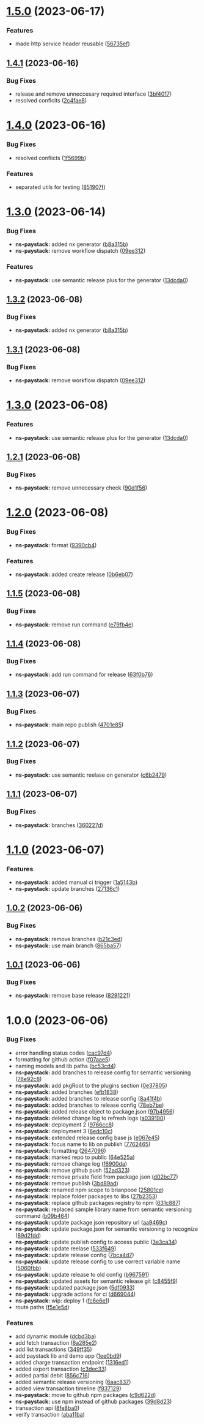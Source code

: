 # [1.5.0](https://github.com/brianpooe/devtools-bp/compare/ns-paystack-v1.4.1...ns-paystack-v1.5.0) (2023-06-17)


### Features

* made http service header reusable ([56735ef](https://github.com/brianpooe/devtools-bp/commit/56735efc131ab338d9b7f96188dc5e633c2a0407))

## [1.4.1](https://github.com/brianpooe/devtools-bp/compare/ns-paystack-v1.4.0...ns-paystack-v1.4.1) (2023-06-16)


### Bug Fixes

* release and remove unneccesary required interface ([3bf4017](https://github.com/brianpooe/devtools-bp/commit/3bf40174c2d89b411781b7f356308e8c7b2c5526))
* resolved conflcits ([2c4fae8](https://github.com/brianpooe/devtools-bp/commit/2c4fae8d8bb0b8e4e54e6aeab57663f56e7a85f9))

# [1.4.0](https://github.com/brianpooe/devtools-bp/compare/ns-paystack-v1.3.0...ns-paystack-v1.4.0) (2023-06-16)


### Bug Fixes

* resolved conflicts ([1f5699b](https://github.com/brianpooe/devtools-bp/commit/1f5699b1cf5decbc66f92c5e77451ebe41e9449a))


### Features

* separated utils for testing ([851907f](https://github.com/brianpooe/devtools-bp/commit/851907f50fa6db677dd0f85f122842fac61debe5))

# [1.3.0](https://github.com/brianpooe/devtools-bp/compare/ns-paystack-v1.2.1...ns-paystack-v1.3.0) (2023-06-14)


### Bug Fixes

* **ns-paystack:** added nx generator ([b8a315b](https://github.com/brianpooe/devtools-bp/commit/b8a315b825a392b3c2d25ea58b0bd94137b66d2d))
* **ns-paystack:** remove workflow dispatch ([09ee312](https://github.com/brianpooe/devtools-bp/commit/09ee31257c18f565fe07563f9b5d1923954ae2ce))


### Features

* **ns-paystack:** use semantic release plus for the generator ([13dcda0](https://github.com/brianpooe/devtools-bp/commit/13dcda0306632d7b8956041a901552ccc93c28b6))

## [1.3.2](https://github.com/brianpooe/devtools-bp/compare/ns-paystack-v1.3.1...ns-paystack-v1.3.2) (2023-06-08)


### Bug Fixes

* **ns-paystack:** added nx generator ([b8a315b](https://github.com/brianpooe/devtools-bp/commit/b8a315b825a392b3c2d25ea58b0bd94137b66d2d))

## [1.3.1](https://github.com/brianpooe/devtools-bp/compare/ns-paystack-v1.3.0...ns-paystack-v1.3.1) (2023-06-08)


### Bug Fixes

* **ns-paystack:** remove workflow dispatch ([09ee312](https://github.com/brianpooe/devtools-bp/commit/09ee31257c18f565fe07563f9b5d1923954ae2ce))

# [1.3.0](https://github.com/brianpooe/devtools-bp/compare/ns-paystack-v1.2.1...ns-paystack-v1.3.0) (2023-06-08)


### Features

* **ns-paystack:** use semantic release plus for the generator ([13dcda0](https://github.com/brianpooe/devtools-bp/commit/13dcda0306632d7b8956041a901552ccc93c28b6))

## [1.2.1](https://github.com/brianpooe/devtools-bp/compare/ns-paystack-v1.2.0...ns-paystack-v1.2.1) (2023-06-08)


### Bug Fixes

* **ns-paystack:** remove unnecessary check ([90d1f56](https://github.com/brianpooe/devtools-bp/commit/90d1f565f758b0fbb67083ecb998aafe4543f5fa))

# [1.2.0](https://github.com/brianpooe/devtools-bp/compare/ns-paystack-v1.1.5...ns-paystack-v1.2.0) (2023-06-08)


### Bug Fixes

* **ns-paystack:** format ([9390cb4](https://github.com/brianpooe/devtools-bp/commit/9390cb4ea9e34d0f8dbcbcea1ac066858a72b2b7))


### Features

* **ns-paystack:** added create release ([0b6eb07](https://github.com/brianpooe/devtools-bp/commit/0b6eb0782d5431e1246ef2e28a276b2bb33ebe58))

## [1.1.5](https://github.com/brianpooe/devtools-bp/compare/ns-paystack-v1.1.4...ns-paystack-v1.1.5) (2023-06-08)


### Bug Fixes

* **ns-paystack:** remove run command ([e79fb4e](https://github.com/brianpooe/devtools-bp/commit/e79fb4e57d36bfdc47d1d46f3d8f07678a865fc6))

## [1.1.4](https://github.com/brianpooe/devtools-bp/compare/ns-paystack-v1.1.3...ns-paystack-v1.1.4) (2023-06-08)


### Bug Fixes

* **ns-paystack:** add run command for release ([63f0b76](https://github.com/brianpooe/devtools-bp/commit/63f0b7660c6ea71366fd1d71da13839046769989))

## [1.1.3](https://github.com/brianpooe/devtools-bp/compare/ns-paystack-v1.1.2...ns-paystack-v1.1.3) (2023-06-07)


### Bug Fixes

* **ns-paystack:** main repo publish ([4701e85](https://github.com/brianpooe/devtools-bp/commit/4701e8586a933a04ea386409d8fb8096e71835f4))

## [1.1.2](https://github.com/brianpooe/devtools-bp/compare/ns-paystack-v1.1.1...ns-paystack-v1.1.2) (2023-06-07)


### Bug Fixes

* **ns-paystack:** use semantic reelase on generator ([c6b2479](https://github.com/brianpooe/devtools-bp/commit/c6b24799f03de2cbcf9167273f5a1be8040e579b))

## [1.1.1](https://github.com/brianpooe/devtools-bp/compare/ns-paystack-v1.1.0...ns-paystack-v1.1.1) (2023-06-07)


### Bug Fixes

* **ns-paystack:** branches ([360227d](https://github.com/brianpooe/devtools-bp/commit/360227d7a7403015f59bb629236f7d5dc7de1557))

# [1.1.0](https://github.com/brianpooe/devtools-bp/compare/ns-paystack-v1.0.2...ns-paystack-v1.1.0) (2023-06-07)


### Features

* **ns-paystack:** added manual ci trigger ([1a5143b](https://github.com/brianpooe/devtools-bp/commit/1a5143bda225cc720af4c4a16459d7e9e8c94a94))
* **ns-paystack:** update branches ([27136c1](https://github.com/brianpooe/devtools-bp/commit/27136c1d0b889e2cd448bdf6c54741d46dbc3095))

## [1.0.2](https://github.com/brianpooe/devtools-bp/compare/ns-paystack-v1.0.1...ns-paystack-v1.0.2) (2023-06-06)


### Bug Fixes

* **ns-paystack:** remove branches ([b21c3ed](https://github.com/brianpooe/devtools-bp/commit/b21c3ed6c4cdd464a92fe1b94979cd40cad6a9b7))
* **ns-paystack:** use main branch ([865ba57](https://github.com/brianpooe/devtools-bp/commit/865ba57f5098732e1afc43297428b498aef039d1))

## [1.0.1](https://github.com/brianpooe/devtools-bp/compare/ns-paystack-v1.0.0...ns-paystack-v1.0.1) (2023-06-06)


### Bug Fixes

* **ns-paystack:** remove base release ([8291221](https://github.com/brianpooe/devtools-bp/commit/8291221c524571519e6cbcaa3cec36890e9da89a))

# 1.0.0 (2023-06-06)


### Bug Fixes

* error handling status codes ([cac97d4](https://github.com/brianpooe/devtools-bp/commit/cac97d4487d04751c2223729c24b4a8e2a9dec90))
* formatting for github action ([f07aae5](https://github.com/brianpooe/devtools-bp/commit/f07aae52be41d40fcbf5f4439b18b34edce92571))
* naming models and lib paths ([bc53cd4](https://github.com/brianpooe/devtools-bp/commit/bc53cd48738fb0ecf58bb95b69454cc3f89c7950))
* **ns-paystack:** add branches to release config for semantic versioning ([78e92c8](https://github.com/brianpooe/devtools-bp/commit/78e92c807242f8294a0a18dbb9adced413348e9e))
* **ns-paystack:** add pkgRoot to the plugins section ([0e37805](https://github.com/brianpooe/devtools-bp/commit/0e3780587b0450f5158eda5971e8b7ba68c22aef))
* **ns-paystack:** added branches ([efb1838](https://github.com/brianpooe/devtools-bp/commit/efb183860ffcf22e00237b5c02fe048b9fafa2c4))
* **ns-paystack:** added branches to release config ([8a41f4b](https://github.com/brianpooe/devtools-bp/commit/8a41f4bfebe15ffd62f28efb504027216d1bdcfb))
* **ns-paystack:** added branches to release config ([78eb7be](https://github.com/brianpooe/devtools-bp/commit/78eb7be96fd3e1623453c0814ad4948e49b41e7b))
* **ns-paystack:** added release object to package.json ([97b4956](https://github.com/brianpooe/devtools-bp/commit/97b49562069ed324039a15483ef72c040c720f49))
* **ns-paystack:** deleted change log to refresh logs ([a039190](https://github.com/brianpooe/devtools-bp/commit/a03919005ca8c2772478ba262581850cede131f0))
* **ns-paystack:** deployment 2 ([9766cc8](https://github.com/brianpooe/devtools-bp/commit/9766cc8099e4e91435d9dec031220cabf6f997af))
* **ns-paystack:** deployment 3 ([6edc10c](https://github.com/brianpooe/devtools-bp/commit/6edc10c90274e3e302bf4af27f79b6b715265c5b))
* **ns-paystack:** extended release config base js ([e067e45](https://github.com/brianpooe/devtools-bp/commit/e067e45a187b006eb9b9a2ed7784e2c9fad428c9))
* **ns-paystack:** focus name to lib on publish ([7762465](https://github.com/brianpooe/devtools-bp/commit/776246596ee02325163d856d361c709a03e40b90))
* **ns-paystack:** formatting ([2647096](https://github.com/brianpooe/devtools-bp/commit/2647096e946f0f703bd243c62260a49499755415))
* **ns-paystack:** marked repo to public ([64e525a](https://github.com/brianpooe/devtools-bp/commit/64e525a435be8ac687f1eb5079fff69042b1ea30))
* **ns-paystack:** remove change log ([f6900da](https://github.com/brianpooe/devtools-bp/commit/f6900daea7ee50181f6ecfd554c2f0de1e3c0352))
* **ns-paystack:** remove github push ([52ad323](https://github.com/brianpooe/devtools-bp/commit/52ad323e4915106c6ff23f3b3c44585ede571f8c))
* **ns-paystack:** remove private field from package json ([d02bc77](https://github.com/brianpooe/devtools-bp/commit/d02bc77f962ee31f13f385ded6bb89f60995e755))
* **ns-paystack:** remove publish ([3bd89ad](https://github.com/brianpooe/devtools-bp/commit/3bd89add318b97f1f71e78afcc943be43155769f))
* **ns-paystack:** renamed npm scope to brianpooe ([25801ce](https://github.com/brianpooe/devtools-bp/commit/25801cef7d29c9be84333a1109bdba97290e0f18))
* **ns-paystack:** replace folder packages to libs ([27b2353](https://github.com/brianpooe/devtools-bp/commit/27b2353a4e2d143397d57906aef6aa27a7a2e414))
* **ns-paystack:** replace github packages registry to npm ([631c887](https://github.com/brianpooe/devtools-bp/commit/631c887fedc164218d9c1ae204d281ba81f96eee))
* **ns-paystack:** replaced sample library name from semantic versioning command ([b09b464](https://github.com/brianpooe/devtools-bp/commit/b09b4642d87f9d3b8725986b966840b8b746c321))
* **ns-paystack:** update package json repository url ([aa9469c](https://github.com/brianpooe/devtools-bp/commit/aa9469cd36da41cda011299bf72bdd15bca6f8bd))
* **ns-paystack:** update package.json for semantic versioning to recognize ([89d2fdd](https://github.com/brianpooe/devtools-bp/commit/89d2fdd3b302e5f4dbaabeed8f0e09c4ab4af87a))
* **ns-paystack:** update publish config to access public ([3e3ca34](https://github.com/brianpooe/devtools-bp/commit/3e3ca344b024d80ce92c5cf44ce07a49375ff953))
* **ns-paystack:** update reelase ([533f649](https://github.com/brianpooe/devtools-bp/commit/533f6492e70bb8fa39fc91b926800f04977260d3))
* **ns-paystack:** update release config ([7bca4d7](https://github.com/brianpooe/devtools-bp/commit/7bca4d7f9d0e473fbb02f8c0c8f8495c86a4d45a))
* **ns-paystack:** update release config to use correct variable name ([5060fbb](https://github.com/brianpooe/devtools-bp/commit/5060fbbb18311b3d1a5458bf42a553a190220a08))
* **ns-paystack:** update release to old config ([b967591](https://github.com/brianpooe/devtools-bp/commit/b967591beca305bbde4bf5300d3d8973f6582a82))
* **ns-paystack:** updated assets for semantic release git ([c8455f9](https://github.com/brianpooe/devtools-bp/commit/c8455f9a4fbd1a25c05f9ab5b483d522536a8b3c))
* **ns-paystack:** updated package.json ([5df0933](https://github.com/brianpooe/devtools-bp/commit/5df09338cc0aa530409a7c7331616447c2124bd8))
* **ns-paystack:** upgrade actions for ci ([d669044](https://github.com/brianpooe/devtools-bp/commit/d66904469009806ed01f21f1fb64b475b16cbc8b))
* **ns-paystack:** wip: deploy 1 ([fc6e6e1](https://github.com/brianpooe/devtools-bp/commit/fc6e6e1b1cb70847f46225ec592d0e27cdddecb9))
* route paths ([f5e1e5d](https://github.com/brianpooe/devtools-bp/commit/f5e1e5dfeee5cb951ce13277e05d0c2cc447dfa3))


### Features

* add dynamic module ([dcbd3ba](https://github.com/brianpooe/devtools-bp/commit/dcbd3ba5098de918a2b090cf5494fb02d7310ce6))
* add fetch transaction ([8a285e2](https://github.com/brianpooe/devtools-bp/commit/8a285e23b311f7605259b635983c195009ee1f71))
* add list transactions ([349ff35](https://github.com/brianpooe/devtools-bp/commit/349ff3587c85d9bb9bfe3cd2e84bc8c379d244f1))
* add paystack lib and demo app ([1ee0bd9](https://github.com/brianpooe/devtools-bp/commit/1ee0bd9f429b90c652d0b25966ef6d8a2b5d2783))
* added charge transaction endpoint ([1316ed1](https://github.com/brianpooe/devtools-bp/commit/1316ed1a5403528e8690ab52363fd49ab555039a))
* added export transaction ([c3dec33](https://github.com/brianpooe/devtools-bp/commit/c3dec330cb37220a9b007bda3722d256727179a7))
* added partial debit ([856c716](https://github.com/brianpooe/devtools-bp/commit/856c716903183fe0b6f652a257233923e1b8ce62))
* added semantic release versioning ([6aac837](https://github.com/brianpooe/devtools-bp/commit/6aac8379335b88e7a9dac9d9618e643947d5ccd1))
* added view transaction timeline ([f837129](https://github.com/brianpooe/devtools-bp/commit/f83712964db397fd70ffed58fecbb1f9fd32c4b0))
* **ns-paystack:** move to github npm packages ([c9d622d](https://github.com/brianpooe/devtools-bp/commit/c9d622d507a437e74809af62bbab6f33e9055938))
* **ns-paystack:** use npm instead of github packages ([39d8d23](https://github.com/brianpooe/devtools-bp/commit/39d8d2373b3909c442f9c546045459dd869b8988))
* transaction api ([8fe8ba0](https://github.com/brianpooe/devtools-bp/commit/8fe8ba09adfd0f91e4a6836ddbe4e1210da8fd84))
* verify transaction ([aba11ba](https://github.com/brianpooe/devtools-bp/commit/aba11ba4688f858da2c901c03b9a496d74eb3aa5))
